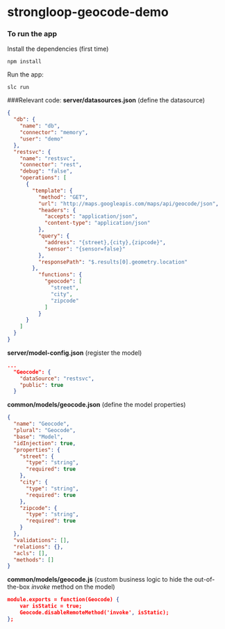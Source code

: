 # strongloop-geocode-demo

### To run the app
Install the dependencies (first time)
```
npm install
```
Run the app:
```
slc run
```

###Relevant code:
**server/datasources.json** (define the datasource)
```json
{
  "db": {
    "name": "db",
    "connector": "memory",
    "user": "demo"
  },
  "restsvc": {
    "name": "restsvc",
    "connector": "rest",
    "debug": "false",
    "operations": [
      {
        "template": {
          "method": "GET",
          "url": "http://maps.googleapis.com/maps/api/geocode/json",
          "headers": {
            "accepts": "application/json",
            "content-type": "application/json"
          },
          "query": {
            "address": "{street},{city},{zipcode}",
            "sensor": "{sensor=false}"
          },
          "responsePath": "$.results[0].geometry.location"
        },
          "functions": {
            "geocode": [
              "street",
              "city",
              "zipcode"
            ]
          }
      }
    ]
  }
}
```
**server/model-config.json** (register the model)
```json
...
  "Geocode": {
    "dataSource": "restsvc",
    "public": true
  }
```
**common/models/geocode.json**  (define the model properties)
```json
{
  "name": "Geocode",
  "plural": "Geocode",
  "base": "Model",
  "idInjection": true,
  "properties": {
    "street": {
      "type": "string",
      "required": true
    },
    "city": {
      "type": "string",
      "required": true
    },
    "zipcode": {
      "type": "string",
      "required": true
    }
  },
  "validations": [],
  "relations": {},
  "acls": [],
  "methods": []
}
```
**common/models/geocode.js**  (custom business logic to hide the out-of-the-box *invoke* method on the model)
```json
module.exports = function(Geocode) {
    var isStatic = true;
    Geocode.disableRemoteMethod('invoke', isStatic);
};
```